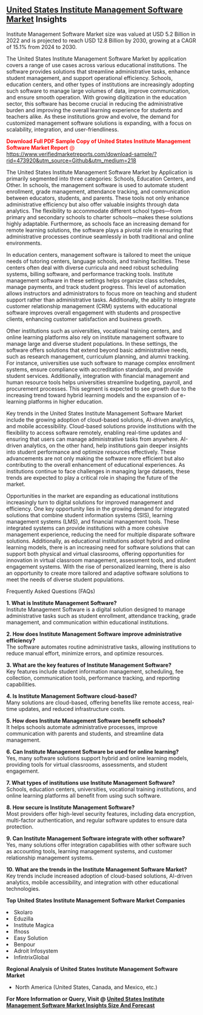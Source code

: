 <h2><a href="https://www.verifiedmarketreports.com/download-sample/?rid=473920&amp;utm_source=Github&amp;utm_medium=218" target="_blank">United States Institute Management Software Market</a> Insights</h2><p>Institute Management Software Market size was valued at USD 5.2 Billion in 2022 and is projected to reach USD 12.8 Billion by 2030, growing at a CAGR of 15.1% from 2024 to 2030.</p><p> <p>The United States Institute Management Software Market by application covers a range of use cases across various educational institutions. The software provides solutions that streamline administrative tasks, enhance student management, and support operational efficiency. Schools, education centers, and other types of institutions are increasingly adopting such software to manage large volumes of data, improve communication, and ensure smooth operation. With growing digitization in the education sector, this software has become crucial in reducing the administrative burden and improving the overall learning experience for students and teachers alike. As these institutions grow and evolve, the demand for customized management software solutions is expanding, with a focus on scalability, integration, and user-friendliness.</p> <p><p><span class=""><span style="color: #ff0000;"><strong>Download Full PDF Sample Copy of United States Institute Management Software Market Report</strong> @ </span><a href="https://www.verifiedmarketreports.com/download-sample/?rid=473920&amp;utm_source=Github&amp;utm_medium=218" target="_blank">https://www.verifiedmarketreports.com/download-sample/?rid=473920&amp;utm_source=Github&amp;utm_medium=218</a></span></p></p> <p>The United States Institute Management Software Market by Application is primarily segmented into three categories: Schools, Education Centers, and Other. In schools, the management software is used to automate student enrollment, grade management, attendance tracking, and communication between educators, students, and parents. These tools not only enhance administrative efficiency but also offer valuable insights through data analytics. The flexibility to accommodate different school types—from primary and secondary schools to charter schools—makes these solutions highly adaptable. Furthermore, as schools face an increasing demand for remote learning solutions, the software plays a pivotal role in ensuring that administrative processes continue seamlessly in both traditional and online environments.</p> <p>In education centers, management software is tailored to meet the unique needs of tutoring centers, language schools, and training facilities. These centers often deal with diverse curricula and need robust scheduling systems, billing software, and performance tracking tools. Institute management software in these settings helps organize class schedules, manage payments, and track student progress. This level of automation allows instructors and administrators to focus more on teaching and student support rather than administrative tasks. Additionally, the ability to integrate customer relationship management (CRM) systems with educational software improves overall engagement with students and prospective clients, enhancing customer satisfaction and business growth.</p> <p>Other institutions such as universities, vocational training centers, and online learning platforms also rely on institute management software to manage large and diverse student populations. In these settings, the software offers solutions that extend beyond basic administrative needs, such as research management, curriculum planning, and alumni tracking. For instance, universities use such software to manage complex enrollment systems, ensure compliance with accreditation standards, and provide student services. Additionally, integration with financial management and human resource tools helps universities streamline budgeting, payroll, and procurement processes. This segment is expected to see growth due to the increasing trend toward hybrid learning models and the expansion of e-learning platforms in higher education.</p> <p>Key trends in the United States Institute Management Software Market include the growing adoption of cloud-based solutions, AI-driven analytics, and mobile accessibility. Cloud-based solutions provide institutions with the flexibility to access software remotely, enabling real-time updates and ensuring that users can manage administrative tasks from anywhere. AI-driven analytics, on the other hand, help institutions gain deeper insights into student performance and optimize resources effectively. These advancements are not only making the software more efficient but also contributing to the overall enhancement of educational experiences. As institutions continue to face challenges in managing large datasets, these trends are expected to play a critical role in shaping the future of the market.</p> <p>Opportunities in the market are expanding as educational institutions increasingly turn to digital solutions for improved management and efficiency. One key opportunity lies in the growing demand for integrated solutions that combine student information systems (SIS), learning management systems (LMS), and financial management tools. These integrated systems can provide institutions with a more cohesive management experience, reducing the need for multiple disparate software solutions. Additionally, as educational institutions adopt hybrid and online learning models, there is an increasing need for software solutions that can support both physical and virtual classrooms, offering opportunities for innovation in virtual classroom management, assessment tools, and student engagement systems. With the rise of personalized learning, there is also an opportunity to create more tailored and adaptive software solutions to meet the needs of diverse student populations.</p> <p>Frequently Asked Questions (FAQs)</p> <p><strong>1. What is Institute Management Software?</strong><br> Institute Management Software is a digital solution designed to manage administrative tasks such as student enrollment, attendance tracking, grade management, and communication within educational institutions.</p> <p><strong>2. How does Institute Management Software improve administrative efficiency?</strong><br> The software automates routine administrative tasks, allowing institutions to reduce manual effort, minimize errors, and optimize resources.</p> <p><strong>3. What are the key features of Institute Management Software?</strong><br> Key features include student information management, scheduling, fee collection, communication tools, performance tracking, and reporting capabilities.</p> <p><strong>4. Is Institute Management Software cloud-based?</strong><br> Many solutions are cloud-based, offering benefits like remote access, real-time updates, and reduced infrastructure costs.</p> <p><strong>5. How does Institute Management Software benefit schools?</strong><br> It helps schools automate administrative processes, improve communication with parents and students, and streamline data management.</p> <p><strong>6. Can Institute Management Software be used for online learning?</strong><br> Yes, many software solutions support hybrid and online learning models, providing tools for virtual classrooms, assessments, and student engagement.</p> <p><strong>7. What types of institutions use Institute Management Software?</strong><br> Schools, education centers, universities, vocational training institutions, and online learning platforms all benefit from using such software.</p> <p><strong>8. How secure is Institute Management Software?</strong><br> Most providers offer high-level security features, including data encryption, multi-factor authentication, and regular software updates to ensure data protection.</p> <p><strong>9. Can Institute Management Software integrate with other software?</strong><br> Yes, many solutions offer integration capabilities with other software such as accounting tools, learning management systems, and customer relationship management systems.</p> <p><strong>10. What are the trends in the Institute Management Software Market?</strong><br> Key trends include increased adoption of cloud-based solutions, AI-driven analytics, mobile accessibility, and integration with other educational technologies.</p> </p><p><strong>Top United States Institute Management Software Market Companies</strong></p><div data-test-id=""><p><li>Skolaro</li><li> Eduzilla</li><li> Institute Magica</li><li> Ifnoss</li><li> Easy Solution</li><li> Benpour</li><li> Adroit Infosystem</li><li> InfintrixGlobal</li></p><div><strong>Regional Analysis of&nbsp;United States Institute Management Software Market</strong></div><ul><li dir="ltr"><p dir="ltr">North America&nbsp;(United States, Canada, and Mexico, etc.)</p></li></ul><p><strong>For More Information or Query, Visit @&nbsp;</strong><strong><a href="https://www.verifiedmarketreports.com/product/institute-management-software-market/?utm_source=Github&amp;utm_medium=218" target="_blank">United States Institute Management Software Market Insights Size And Forecast</a></strong></p></div>
